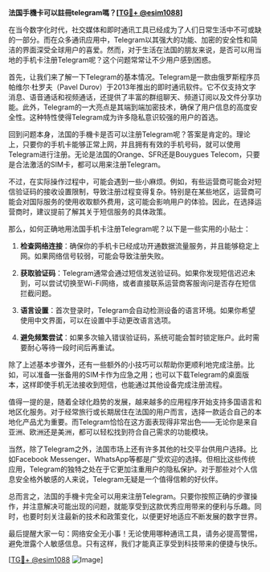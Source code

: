 **法国手機卡可以註冊telegram嗎？[[TG💪+ @esim1088](https://t.me/s/esim1088)]**

在当今数字化时代，社交媒体和即时通讯工具已经成为了人们日常生活中不可或缺的一部分。而在众多通讯应用中，Telegram以其强大的功能、加密的安全性和简洁的界面深受全球用户的喜爱。然而，对于生活在法国的朋友来说，是否可以用当地的手机卡注册Telegram呢？这个问题常常让不少用户感到困惑。

首先，让我们来了解一下Telegram的基本情况。Telegram是一款由俄罗斯程序员帕维尔·杜罗夫（Pavel Durov）于2013年推出的即时通讯软件。它不仅支持文字消息、语音通话和视频通话，还提供了丰富的群组聊天、频道订阅以及文件分享功能。此外，Telegram的一大亮点是其端到端加密技术，确保了用户信息的高度安全性。这种特性使得Telegram成为许多隐私意识较强的用户的首选。

回到问题本身，法国的手機卡是否可以注册Telegram呢？答案是肯定的。理论上，只要你的手机卡能够正常上网，并且拥有有效的手机号码，就可以使用Telegram进行注册。无论是法国的Orange、SFR还是Bouygues Telecom，只要是合法激活的SIM卡，都可以用来注册Telegram。

不过，在实际操作过程中，可能会遇到一些小麻烦。例如，有些运营商可能会对短信验证码的接收设置限制，导致注册过程变得复杂。特别是在某些地区，运营商可能会对国际服务的使用收取额外费用，这可能会影响用户的体验。因此，在选择运营商时，建议提前了解其关于短信服务的具体政策。

那么，如何正确地用法国手机卡注册Telegram呢？以下是一些实用的小贴士：

1. **检查网络连接**：确保你的手机卡已经成功开通数据流量服务，并且能够稳定上网。如果网络信号较弱，可能会导致注册失败。

2. **获取验证码**：Telegram通常会通过短信发送验证码。如果你发现短信迟迟未到，可以尝试切换至Wi-Fi网络，或者直接联系运营商客服询问是否存在短信拦截问题。

3. **语言设置**：首次登录时，Telegram会自动检测设备的语言环境。如果你希望使用中文界面，可以在设置中手动更改语言选项。

4. **避免频繁尝试**：如果多次输入错误验证码，系统可能会暂时锁定账户。此时需要耐心等待一段时间后再重试。

除了上述基本步骤外，还有一些额外的小技巧可以帮助你更顺利地完成注册。比如，可以准备一张备用的SIM卡作为应急之用；也可以下载Telegram的桌面版本，这样即使手机无法接收到短信，也能通过其他设备完成注册流程。

值得一提的是，随着全球化趋势的发展，越来越多的应用程序开始支持多国语言和地区化服务。对于经常旅行或长期居住在法国的用户而言，选择一款适合自己的本地化产品尤为重要。而Telegram恰恰在这方面表现得非常出色——无论你是来自亚洲、欧洲还是美洲，都可以轻松找到符合自己需求的功能模块。

当然，除了Telegram之外，法国市场上还有许多其他的社交平台供用户选择。比如Facebook Messenger、WhatsApp等都是广受欢迎的选择。但相比这些传统应用，Telegram的独特之处在于它更加注重用户的隐私保护。对于那些对个人信息安全格外敏感的人来说，Telegram无疑是一个值得信赖的好伙伴。

总而言之，法国的手機卡完全可以用来注册Telegram。只要你按照正确的步骤操作，并注意解决可能出现的问题，就能享受到这款优秀应用带来的便利与乐趣。同时，也要时刻关注最新的技术和政策变化，以便更好地适应不断发展的数字世界。

最后提醒大家一句：网络安全无小事！无论使用哪种通讯工具，请务必提高警惕，避免泄露个人敏感信息。只有这样，我们才能真正享受到科技带来的便捷与快乐。

[[TG💪+ @esim1088](https://t.me/s/esim1088) ![Image](https://i.postimg.cc/4NQfJmqS/Snipaste-2025-05-13-00-14-12.png)]